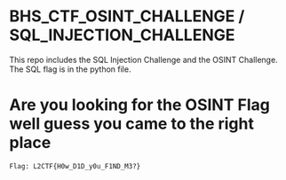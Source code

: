 # BHS_CTF_OSINT_CHALLENGE / SQL_INJECTION_CHALLENGE

This repo includes the SQL Injection Challenge and the OSINT Challenge. The SQL flag is in the python file.






# Are you looking for the OSINT Flag well guess you came to the right place
```
Flag: L2CTF{H0w_D1D_y0u_F1ND_M3?}
```
